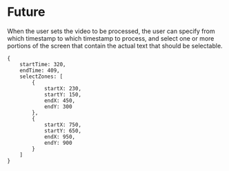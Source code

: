 <link rel="stylesheet" type="text/css" href="style.css">



# Future


When the user sets the video to be processed, the user can specify from which timestamp to which timestamp to process, and select one or more portions of the screen that contain the actual text that should be selectable.

    {
        startTime: 320,
        endTime: 409,
        selectZones: [
            {
                startX: 230,
                startY: 150,
                endX: 450,
                endY: 300
            },
            {
                startX: 750,
                startY: 650,
                endX: 950,
                endY: 900
            }
        ]
    }
